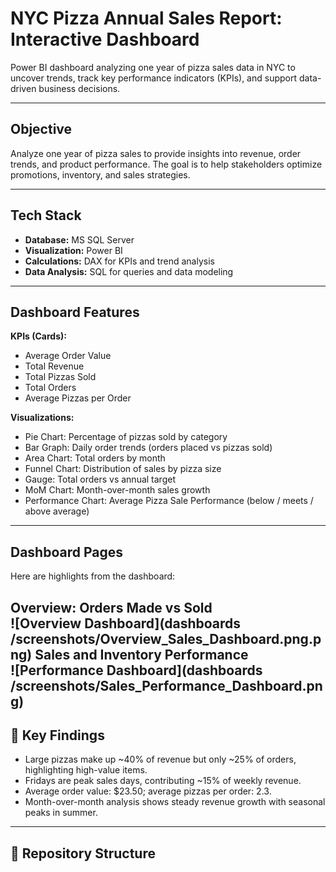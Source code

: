 # NYC Pizza Annual Sales Report: Interactive Dashboard

Power BI dashboard analyzing one year of pizza sales data in NYC to uncover trends, track key performance indicators (KPIs), and support data-driven business decisions.

---

## Objective
Analyze one year of pizza sales to provide insights into revenue, order trends, and product performance. The goal is to help stakeholders optimize promotions, inventory, and sales strategies.

---

## Tech Stack
- **Database:** MS SQL Server
- **Visualization:** Power BI  
- **Calculations:** DAX for KPIs and trend analysis  
- **Data Analysis:** SQL for queries and data modeling  

---

## Dashboard Features
**KPIs (Cards):**  
- Average Order Value  
- Total Revenue  
- Total Pizzas Sold  
- Total Orders  
- Average Pizzas per Order  

**Visualizations:**  
- Pie Chart: Percentage of pizzas sold by category  
- Bar Graph: Daily order trends (orders placed vs pizzas sold)  
- Area Chart: Total orders by month  
- Funnel Chart: Distribution of sales by pizza size  
- Gauge: Total orders vs annual target  
- MoM Chart: Month-over-month sales growth  
- Performance Chart: Average Pizza Sale Performance (below / meets / above average)  

---

##  Dashboard Pages 
Here are highlights from the dashboard:

**Overview: Orders Made vs Sold**  
![Overview Dashboard](dashboards /screenshots/Overview_Sales_Dashboard.png.png)
**Sales and Inventory Performance**  
![Performance Dashboard](dashboards /screenshots/Sales_Performance_Dashboard.png)
---

## 📑 Key Findings
- Large pizzas make up ~40% of revenue but only ~25% of orders, highlighting high-value items.  
- Fridays are peak sales days, contributing ~15% of weekly revenue.  
- Average order value: $23.50; average pizzas per order: 2.3.  
- Month-over-month analysis shows steady revenue growth with seasonal peaks in summer.

---

## 📂 Repository Structure

